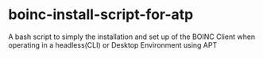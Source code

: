# boinc-install-script-for-atp
A bash script to simply the installation and set up of the BOINC Client when operating in a headless(CLI) or Desktop Environment using APT
